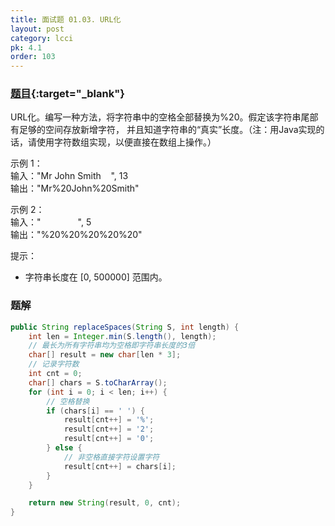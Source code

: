 ```yaml
---
title: 面试题 01.03. URL化
layout: post
category: lcci
pk: 4.1
order: 103
---
```


### [题目](https://leetcode-cn.com/problems/string-to-url-lcci/){:target="_blank"}

URL化。编写一种方法，将字符串中的空格全部替换为%20。假定该字符串尾部有足够的空间存放新增字符，
并且知道字符串的“真实”长度。（注：用Java实现的话，请使用字符数组实现，以便直接在数组上操作。）



示例 1：  
输入："Mr John Smith&nbsp;&nbsp;&nbsp;&nbsp;", 13  
输出："Mr%20John%20Smith"

示例 2：  
输入："&nbsp;&nbsp;&nbsp;&nbsp;&nbsp;&nbsp;&nbsp;&nbsp;&nbsp;&nbsp;&nbsp;&nbsp;&nbsp;&nbsp;&nbsp;", 5  
输出："%20%20%20%20%20"


提示：
- 字符串长度在 [0, 500000] 范围内。

### 题解

```java
public String replaceSpaces(String S, int length) {
    int len = Integer.min(S.length(), length);
    // 最长为所有字符串均为空格即字符串长度的3倍
    char[] result = new char[len * 3];
    // 记录字符数
    int cnt = 0;
    char[] chars = S.toCharArray();
    for (int i = 0; i < len; i++) {
        // 空格替换
        if (chars[i] == ' ') {
            result[cnt++] = '%';
            result[cnt++] = '2';
            result[cnt++] = '0';
        } else {
            // 非空格直接字符设置字符
            result[cnt++] = chars[i];
        }
    }

    return new String(result, 0, cnt);
}
```
